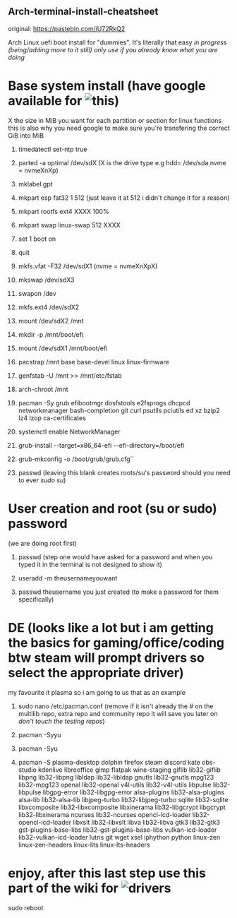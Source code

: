## Arch-terminal-install-cheatsheet
original: https://pastebin.com/iU72RkQ2

Arch Linux uefi boot install for "dummies". It's literally that easy *in progress (being/adding more to it still) only use if you already know what you are doing*

# Base system install (have google available for ![this](https://wiki.archlinux.org/title/Installation_guide))
 X the size in MiB you want for each partition or section for linux functions this is also why you need google to make sure you're transfering the correct GiB into MiB
 
1. timedatectl set-ntp true

2. parted -a optimal /dev/sdX (X is the drive type e.g hdd= /dev/sda nvme = nvmeXnXp) 

3. mklabel gpt

4. mkpart esp fat32 1 512 (just leave it at 512 i didn't change it for a reason)

5. mkpart rootfs ext4 XXXX 100%

6. mkpart swap linux-swap 512 XXXX

7. set 1 boot on

8. quit

9. mkfs.vfat -F32 /dev/sdX1 (nvme = nvmeXnXpX)

10. mkswap /dev/sdX3

11. swapon /dev

12. mkfs.ext4 /dev/sdX2

13. mount /dev/sdX2 /mnt

14. mkdir -p /mnt/boot/efi

15. mount /dev/sdX1 /mnt/boot/efi

16. pacstrap /mnt base base-devel linux linux-firmware

17. genfstab -U /mnt >> /mnt/etc/fstab

18. arch-chroot /mnt

19. pacman -Sy grub efibootmgr dosfstools e2fsprogs dhcpcd networkmanager bash-completion git curl psutils pciutils ed xz bzip2 lz4 lzop ca-certificates

20. systemctl enable NetworkManager 

21. grub-install --target=x86_64-efi --efi-directory=/boot/efi

22. grub-mkconfig -o /boot/grub/grub.cfg``

23. passwd     (leaving this blank creates roots/su's password should you need to ever *sudo su*)

# User creation and root (su or sudo) password

(we are doing root first)

1. passwd
(step one would have asked for a password and when you typed it in the terminal is not designed to show it)

2. useradd -m theusernameyouwant

3. passwd theusername you just created (to make a password for them specifically)

# DE (looks like a lot but i am getting the basics for gaming/office/coding btw steam will prompt drivers so select the appropriate driver)
my favourite it plasma so i am going to us that as an example

1. sudo nano /etc/pacman.conf     (remove if it isn't already the *#* on the multilib repo, extra repo and community repo it will save you later on *don't touch the testing repos*) 

2. pacman -Syyu

3. pacman -Syu

4. pacman -S plasma-desktop dolphin firefox steam discord kate obs-studio kdenlive libreoffice gimp flatpak wine-staging giflib lib32-giflib libpng lib32-libpng libldap lib32-libldap gnutls lib32-gnutls mpg123 lib32-mpg123 openal lib32-openal v4l-utils lib32-v4l-utils libpulse lib32-libpulse libgpg-error lib32-libgpg-error alsa-plugins lib32-alsa-plugins alsa-lib lib32-alsa-lib libjpeg-turbo lib32-libjpeg-turbo sqlite lib32-sqlite libxcomposite lib32-libxcomposite libxinerama lib32-libgcrypt libgcrypt lib32-libxinerama ncurses lib32-ncurses opencl-icd-loader lib32-opencl-icd-loader libxslt lib32-libxslt libva lib32-libva gtk3 lib32-gtk3 gst-plugins-base-libs lib32-gst-plugins-base-libs vulkan-icd-loader lib32-vulkan-icd-loader lutris git wget xsel iphython python linux-zen linux-zen-headers linux-lits linux-lts-headers

# enjoy, after this last step use this part of the wiki for ![drivers](https://wiki.archlinux.org/title/External_GPU#Installation)
sudo reboot

